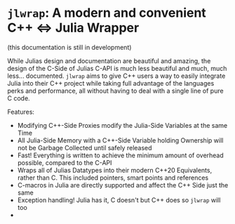 # `jlwrap`: A modern and convenient C++ ⇔ Julia Wrapper

(this documentation is still in development)

While Julias design and documentation are beautiful and amazing, the design of the C-Side of Julias C-API is much less beautiful and much, much less... documented. `jlwrap` aims to give C++ users a way to easily integrate Julia into their C++ project while taking full advantage of the languages perks and performance, all without having to deal with a single line of pure C code.

Features:
+ Modifying C++-Side Proxies modify the Julia-Side Variables at the same Time
+ All Julia-Side Memory with a C++-Side Variable holding Ownership will not be Garbage Collected until safely released
+ Fast! Everything is written to achieve the minimum amount of overhead possible, compared to the C-API
+ Wraps all of Julias Datatypes into their modern C++20 Equivalents, rather than C. This included pointers, smart points and references
+ C-macros in Julia are directly supported and affect the C++ Side just the same
+ Exception handling! Julia has it, C doesn't but C++ does so `jlwrap` will too
+ 
